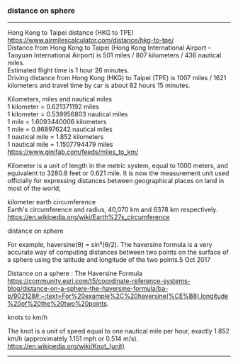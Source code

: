 ### distance on sphere  
  
---------------------------------------------  
  
Hong Kong to Taipei distance (HKG to TPE)  
  https://www.airmilescalculator.com/distance/hkg-to-tpe/   
Distance from Hong Kong to Taipei (Hong Kong International Airport – Taoyuan International Airport) is 501 miles / 807 kilometers / 436 nautical miles.  
Estimated flight time is 1 hour 26 minutes.  
Driving distance from Hong Kong (HKG) to Taipei (TPE) is 1007 miles / 1621 kilometers and travel time by car is about 82 hours 15 minutes.  
  
  
Kilometers, miles and nautical miles  
1 kilometer = 0.621371192 miles  
1 kilometer = 0.539956803 nautical miles  
1 mile = 1.6093440006 kilometers  
1 mile = 0.868976242 nautical miles  
1 nautical mile = 1.852 kilometers  
1 nautical mile = 1.1507794479 miles  
  https://www.ginifab.com/feeds/miles_to_km/  
  
Kilometer is a unit of length in the metric system, equal to 1000 meters, and equivalent to 3280.8 feet or 0.621 mile. It is now the measurement unit used officially for expressing distances between geographical places on land in most of the world;  
  
kilometer earth circumference  
Earth's circumference and radius, 40,070 km and 6378 km respectively.  
  https://en.wikipedia.org/wiki/Earth%27s_circumference  
  
  
distance on sphere  
  
For example, haversine(θ) = sin²(θ/2). The haversine formula is a very accurate way of computing distances between two points on the surface of a sphere using the latitude and longitude of the two points.5 Oct 2017

Distance on a sphere : The Haversine Formula  
  https://community.esri.com/t5/coordinate-reference-systems-blog/distance-on-a-sphere-the-haversine-formula/ba-p/902128#:~:text=For%20example%2C%20haversine(%CE%B8),longitude%20of%20the%20two%20points.  
  
knots to km/h  
  
The knot is a unit of speed equal to one nautical mile per hour, exactly 1.852 km/h (approximately 1.151 mph or 0.514 m/s).  
  https://en.wikipedia.org/wiki/Knot_(unit)  
  
  
---------------------------------------------  
